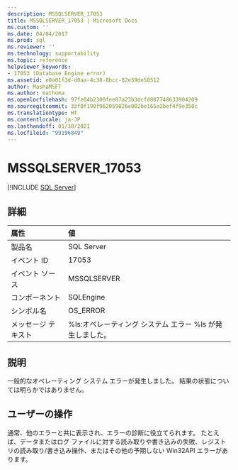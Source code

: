 ```yaml
---
description: MSSQLSERVER_17053
title: MSSQLSERVER_17053 | Microsoft Docs
ms.custom: ''
ms.date: 04/04/2017
ms.prod: sql
ms.reviewer: ''
ms.technology: supportability
ms.topic: reference
helpviewer_keywords:
- 17053 (Database Engine error)
ms.assetid: e0a01f3d-d0aa-4c38-8bcc-82e59de50512
author: MashaMSFT
ms.author: mathoma
ms.openlocfilehash: 97fe04b2300fee87a23b3dcfd887748633904209
ms.sourcegitcommit: 33f0f190f962059826e002be165a2bef4f9e350c
ms.translationtype: HT
ms.contentlocale: ja-JP
ms.lasthandoff: 01/30/2021
ms.locfileid: "99196849"
---
```

# <a name="mssqlserver_17053"></a>MSSQLSERVER_17053
 [!INCLUDE [SQL Server](../../includes/applies-to-version/sqlserver.md)]
  
## <a name="details"></a>詳細  
  
| 属性 | 値 |  
| :-------- | :---- |  
|製品名|SQL Server|  
|イベント ID|17053|  
|イベント ソース|MSSQLSERVER|  
|コンポーネント|SQLEngine|  
|シンボル名|OS_ERROR|  
|メッセージ テキスト|%ls:オペレーティング システム エラー %ls が発生しました。|  
  
## <a name="explanation"></a>説明  
一般的なオペレーティング システム エラーが発生しました。  結果の状態については明らかではありません。  
  
## <a name="user-action"></a>ユーザーの操作  
通常、他のエラーと共に表示され、エラーの診断に役立てられます。 たとえば、データまたはログ ファイルに対する読み取りや書き込みの失敗、レジストリの読み取り/書き込み操作、またはその他の予期しない Win32API エラーがあります。  
  

